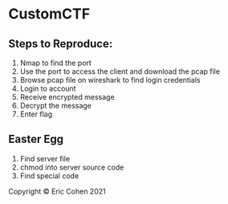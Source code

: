 # CustomCTF

## Steps to Reproduce:
1. Nmap to find the port
2. Use the port to access the client and download the pcap file
3. Browse pcap file on wireshark to find login credentials
4. Login to account
5. Receive encrypted message
6. Decrypt the message
7. Enter flag 

## Easter Egg
1. Find server file
2. chmod into server source code
3. Find special code


Copyright © Eric Cohen 2021
